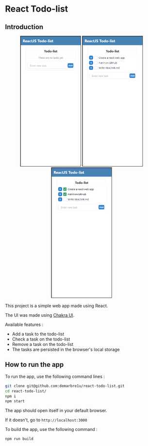 # React Todo-list

## Introduction

<p align="center">
  <img src="https://github.com/demarbre1u/react-todo-list/blob/main/screenshots/screen01.png?raw=true" width="200" title="Screen 1" alt="Screen 1">
  <img src="https://github.com/demarbre1u/react-todo-list/blob/main/screenshots/screen02.png?raw=true" width="200" title="Screen 2" alt="Screen 2">
  <img src="https://github.com/demarbre1u/react-todo-list/blob/main/screenshots/screen03.png?raw=true" width="200" title="Screen 3" alt="Screen 3">
</p>

This project is a simple web app made using React.

The UI was made using [Chakra UI](https://chakra-ui.com).

Available features : 

 - Add a task to the todo-list
 - Check a task on the todo-list
 - Remove a task on the todo-list
 - The tasks are persisted in the browser's local storage

## How to run the app 

To run the app, use the following command lines :

```bash
git clone git@github.com:demarbre1u/react-todo-list.git
cd react-todo-list/
npm i
npm start
```

The app should open itself in your default browser.

If it doesn't, go to `http://localhost:3000`

To build the app, use the following command :

```bash
npm run build
```
